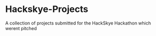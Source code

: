 # Hackskye-Projects
A collection of projects submitted for the HackSkye Hackathon which werent pitched
